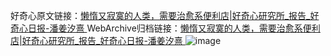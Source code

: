 好奇心原文链接：[懒惰又寂寞的人类，需要治愈系便利店|好奇心研究所_报告_好奇心日报-潘姜汐熹 ](https://www.qdaily.com/articles/11482.html)
WebArchive归档链接：[懒惰又寂寞的人类，需要治愈系便利店|好奇心研究所_报告_好奇心日报-潘姜汐熹 ](http://web.archive.org/web/20190623170633/https://www.qdaily.com/articles/11482.html)
![image](http://ww3.sinaimg.cn/large/007d5XDply1g3wa7rj9trj30u02mzkid)